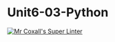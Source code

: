 # Unit6-03-Python
[![Mr Coxall's Super Linter](https://github.com/ICS3U-C-Programming-HiabGm/Unit6-03-Python/workflows/Mr%20Coxall's%20Super%20Linter/badge.svg)](https://github.com/ICS3U-C-Programming-HiabGm/Unit6-03-Python/actions/)
